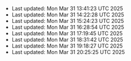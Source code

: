 
- Last updated: Mon Mar 31 13:41:23 UTC 2025
- Last updated: Mon Mar 31 14:22:28 UTC 2025
- Last updated: Mon Mar 31 15:24:23 UTC 2025
- Last updated: Mon Mar 31 16:28:54 UTC 2025
- Last updated: Mon Mar 31 17:19:45 UTC 2025
- Last updated: Mon Mar 31 18:31:42 UTC 2025
- Last updated: Mon Mar 31 19:18:27 UTC 2025
- Last updated: Mon Mar 31 20:25:25 UTC 2025
